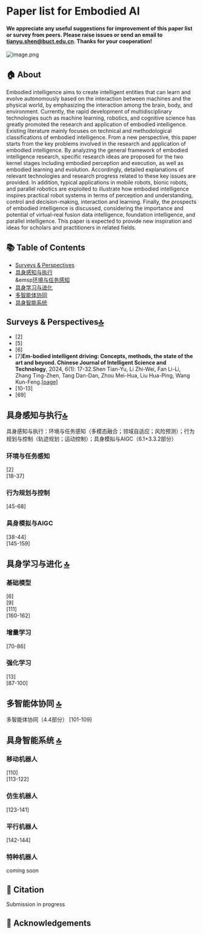 # **Paper list for Embodied AI**
#### We appreciate any useful suggestions for improvement of this paper list or survey from peers. Please raise issues or send an email to tianyu.shen@buct.edu.cn. Thanks for your cooperation!
![image.png](https://cdn.nlark.com/yuque/0/2024/png/38931856/1722944009414-628849b1-20f7-4036-a8e8-f82bd6818040.png#averageHue=%23f7f6f5&clientId=u4b45373f-e541-4&from=paste&height=198&id=u9aa8f1c9&originHeight=247&originWidth=1670&originalType=binary&ratio=1.25&rotation=0&showTitle=false&size=55186&status=done&style=none&taskId=udae2de75-ae51-49a1-8849-70e27dcb386&title=&width=1336)
## 🏠 About
Embodied intelligence aims to create intelligent entities that can learn and evolve autonomously based on the interaction between machines and the physical world, by emphasizing the interaction among the brain, body, and
environment. Currently, the rapid development of multidisciplinary technologies such as machine learning, robotics, and cognitive science has greatly promoted the research and application of embodied intelligence. Existing literature mainly focuses on technical and methodological classifications of embodied intelligence. From a new perspective, this paper
starts from the key problems involved in the research and application of embodied intelligence. By analyzing the general framework of embodied intelligence research, specific research ideas are proposed for the two kernel stages including embodied perception and execution, as well as embodied learning and evolution. Accordingly, detailed explanations of relevant technologies and research progress related to these key issues are provided. In addition, typical applications in mobile robots, bionic robots, and parallel robotics are exploited to illustrate how embodied intelligence inspires practical
robot systems in terms of perception and understanding, control and decision-making, interaction and learning. Finally, the prospects of embodied intelligence is discussed, considering the importance and potential of virtual-real fusion data intelligence, foundation intelligence, and parallel intelligence. This paper is expected to provide new inspiration and ideas for scholars and practitioners in related fields.
## 📚 Table of Contents

- [Surveys & Perspectives](#surveys--perspectives)
- [具身感知与执行](#具身感知与执行)  
  &emsp[环境与任务感知](#环境与任务感知)
- [具身学习与进化](#具身学习与进化-)
- [多智能体协同](#多智能体协同-)
- [具身智能系统](#具身智能系统-)
## Surveys & Perspectives[🔝](#-table-of-contents)
- [2]
- [5]
- [6]
- [7]**Em-bodied intelligent driving: Concepts, methods, the state of the art and beyond. Chinese Journal of Intelligent Science and Technology**, 2024, 6(1): 17-32.Shen Tian-Yu, Li Zhi-Wei, Fan Li-Li, Zhang Ting-Zhen, Tang Dan-Dan, Zhou Mei-Hua, Liu Hua-Ping, Wang Kun-Feng.[[page]](https://www.infocomm-journal.com/znkx/EN/10.11959/j.issn.2096-6652.202404)
- [10-13]
- [69]
## 具身感知与执行[🔝](#-table-of-contents)
具身感知与执行：环境与任务感知（多模态融合；领域自适应；风险预测）；行为规划与控制（轨迹规划；运动控制）；具身模拟与AIGC（6.1+3.3.2部分）

### 环境与任务感知
[2]  
[18-37]
### 行为规划与控制
[45-68]
### 具身模拟与AIGC
[38-44]  
[145-159]
## 具身学习与进化 [🔝](#-table-of-contents)
### 基础模型
[6]  
[9]  
[111]  
[160-162]  
### 增量学习
[70-86]
### 强化学习
[13]  
[87-100]
## 多智能体协同 [🔝](#-table-of-contents)
多智能体协同（4.4部分）
[101-109]
## 具身智能系统 [🔝](#-table-of-contents)
### 移动机器人
[110]  
[113-122]
### 仿生机器人
[123-141]
### 平行机器人
[142-144]
### 特种机器人
 coming soon
## 📰 Citation
Submission in progress
## 👏 Acknowledgements

